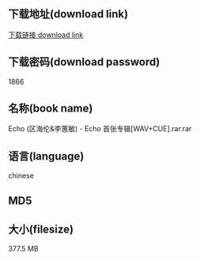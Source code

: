 ## 下载地址(download link)
[下载链接 download link](https://voluble-croquembouche-d321dc.netlify.app/?s=Echo+%28%E5%8C%BA%E6%B5%B7%E4%BC%A6%26%E6%9D%8E%E8%95%99%E6%95%8F%29+-+Echo+%E9%A6%96%E5%BC%A0%E4%B8%93%E8%BE%91%5BWAV%2BCUE%5D.rar)

## 下载密码(download password)
1866

## 名称(book name)
Echo (区海伦&李蕙敏) - Echo 首张专辑[WAV+CUE].rar.rar

## 语言(language)
chinese

## MD5


## 大小(filesize)
377.5 MB
